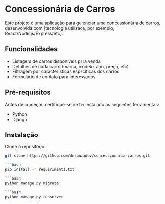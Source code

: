 # Concessionária de Carros

Este projeto é uma aplicação para gerenciar uma concessionária de carros, desenvolvida com [tecnologia utilizada, por exemplo, React/Node.js/Express/etc].

## Funcionalidades

- Listagem de carros disponíveis para venda
- Detalhes de cada carro (marca, modelo, ano, preço, etc)
- Filtragem por características específicas dos carros
- Formulário de contato para interessados

## Pré-requisitos

Antes de começar, certifique-se de ter instalado as seguintes ferramentas:

- Python
- Django

## Instalação

Clone o repositório:

```bash
git clone https://github.com/dnsouzadev/concessionaria-carros.git

```bash
pip install -r requiriments.txt

```bash
python manage.py migrate

```bash
python manage.py runserver
